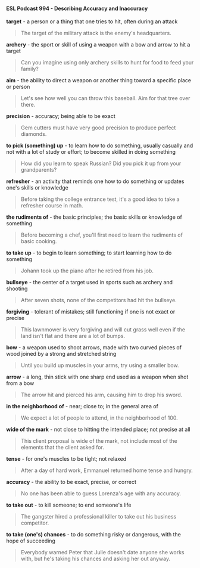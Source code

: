 #### ESL Podcast 994 - Describing Accuracy and Inaccuracy

**target** - a person or a thing that one tries to hit, often during an attack

> The target of the military attack is the enemy's headquarters.

**archery** - the sport or skill of using a weapon with a bow and arrow to hit a target

> Can you imagine using only archery skills to hunt for food to feed your family?

**aim** - the ability to direct a weapon or another thing toward a specific place or
person

> Let's see how well you can throw this baseball. Aim for that tree over there.

**precision** - accuracy; being able to be exact

> Gem cutters must have very good precision to produce perfect diamonds.

**to pick (something) up** - to learn how to do something, usually casually and not
with a lot of study or effort; to become skilled in doing something

> How did you learn to speak Russian? Did you pick it up from your
grandparents?

**refresher** - an activity that reminds one how to do something or updates one's
skills or knowledge

> Before taking the college entrance test, it's a good idea to take a refresher
course in math.

**the rudiments of** - the basic principles; the basic skills or knowledge of
something

> Before becoming a chef, you'll first need to learn the rudiments of basic
cooking.

**to take up** - to begin to learn something; to start learning how to do something

> Johann took up the piano after he retired from his job.

**bullseye** - the center of a target used in sports such as archery and shooting

> After seven shots, none of the competitors had hit the bullseye.

**forgiving** - tolerant of mistakes; still functioning if one is not exact or precise

> This lawnmower is very forgiving and will cut grass well even if the land isn't flat
and there are a lot of bumps.

**bow** - a weapon used to shoot arrows, made with two curved pieces of wood
joined by a strong and stretched string

> Until you build up muscles in your arms, try using a smaller bow.

**arrow** - a long, thin stick with one sharp end used as a weapon when shot from
a bow

> The arrow hit and pierced his arm, causing him to drop his sword.

**in the neighborhood of** - near; close to; in the general area of

> We expect a lot of people to attend, in the neighborhood of 100.

**wide of the mark** - not close to hitting the intended place; not precise at all

> This client proposal is wide of the mark, not include most of the elements that
the client asked for.

**tense** - for one's muscles to be tight; not relaxed

> After a day of hard work, Emmanuel returned home tense and hungry.

**accuracy** - the ability to be exact, precise, or correct

> No one has been able to guess Lorenza's age with any accuracy.

**to take out** - to kill someone; to end someone's life

> The gangster hired a professional killer to take out his business competitor.

**to take (one's) chances** - to do something risky or dangerous, with the hope of
succeeding

> Everybody warned Peter that Julie doesn't date anyone she works with, but
he's taking his chances and asking her out anyway.

